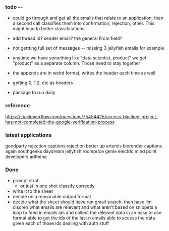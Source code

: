 
### todo -- 

* could go through and get all the emails that relate to an application, then a second call classifies them into confirmation, rejection, other. This might lead to better classifications
* add thread id? sender email? the general From field?

* not gettting full set of messages -- missing 3 jellyfish emails for example
* anytime we have something like "data scientist, product" we get "product" as a separate column. Those need to stay together


* the appends are in weird format, writes the header each time as well
* getting 0, 1,2, etc as headers
* package to run daily


### reference

https://stackoverflow.com/questions/75454425/access-blocked-project-has-not-completed-the-google-verification-process

### latest applications
goodparty rejection
captions rejection
better up
artemis
biorender
captions again
southgeeks
daydream
jellyfish
roomprice genie
electric mind
point
developers
adthena


### Done
* prompt strat
    * or just in one shot classify correctly
* write it to the sheet
* decide on a reasonable output format
* decide what the sheet should have
run gmail search, then have llm discren what emails are relevant and what aren't based on snippets
a loop to feed in emails ids and collect the relevant data in an easy to use format
able to get the ids of the last n emails
able to access the data given each of those ids
dealing with auth stuff